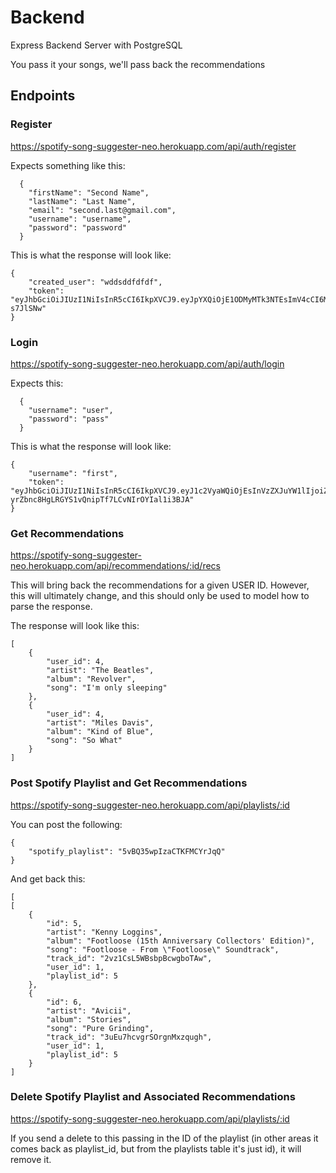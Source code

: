 # Backend
Express Backend Server with PostgreSQL

You pass it your songs, we'll pass back the recommendations

## Endpoints

### Register

https://spotify-song-suggester-neo.herokuapp.com/api/auth/register

Expects something like this:

```
  {
    "firstName": "Second Name",
    "lastName": "Last Name",
    "email": "second.last@gmail.com",
    "username": "username",
    "password": "password"
  }
```

This is what the response will look like:
```
{
    "created_user": "wddsddfdfdf",
    "token": "eyJhbGciOiJIUzI1NiIsInR5cCI6IkpXVCJ9.eyJpYXQiOjE1ODMyMTk3NTEsImV4cCI6MTU4MzIyMzM1MX0.mi3Jb7zVwRYJIoI1_SmohlHzi5ov856M4I4-s7JlSNw"
}
```

### Login

https://spotify-song-suggester-neo.herokuapp.com/api/auth/login

Expects this:
```
  {
    "username": "user",
    "password": "pass"
  }
```

This is what the response will look like:

```
{
    "username": "first",
    "token": "eyJhbGciOiJIUzI1NiIsInR5cCI6IkpXVCJ9.eyJ1c2VyaWQiOjEsInVzZXJuYW1lIjoiZmlyc3QiLCJpYXQiOjE1ODMyMTQ1OTEsImV4cCI6MTU4MzIxODE5MX0.5L-yrZbnc8HgLRGYS1vQnipTf7LCvNIrOYIal1i3BJA"
}
```

### Get Recommendations

https://spotify-song-suggester-neo.herokuapp.com/api/recommendations/:id/recs

This will bring back the recommendations for a given USER ID. However, this will ultimately change, and this should only be used to model how to parse the response. 

The response will look like this:
```
[
    {
        "user_id": 4,
        "artist": "The Beatles",
        "album": "Revolver",
        "song": "I'm only sleeping"
    },
    {
        "user_id": 4,
        "artist": "Miles Davis",
        "album": "Kind of Blue",
        "song": "So What"
    }
]
```

### Post Spotify Playlist and Get Recommendations

https://spotify-song-suggester-neo.herokuapp.com/api/playlists/:id

You can post the following:
```
{
	"spotify_playlist": "5vBQ35wpIzaCTKFMCYrJqQ"
}
```

And get back this:

```
[
[
    {
        "id": 5,
        "artist": "Kenny Loggins",
        "album": "Footloose (15th Anniversary Collectors' Edition)",
        "song": "Footloose - From \"Footloose\" Soundtrack",
        "track_id": "2vz1CsL5WBsbpBcwgboTAw",
        "user_id": 1,
        "playlist_id": 5
    },
    {
        "id": 6,
        "artist": "Avicii",
        "album": "Stories",
        "song": "Pure Grinding",
        "track_id": "3uEu7hcvgrSOrgnMxzqugh",
        "user_id": 1,
        "playlist_id": 5
    }
]
```

### Delete Spotify Playlist and Associated Recommendations

https://spotify-song-suggester-neo.herokuapp.com/api/playlists/:id

If you send a delete to this passing in the ID of the playlist (in other areas it comes back as playlist_id, but from the playlists table it's just id), it will remove it. 
